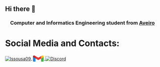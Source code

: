 ## Hi there 👋

<h3 align="center">Computer and Informatics Engineering student from <a href="https://www.ua.pt/pt/deti"> Aveiro </a></h3>

# Social Media and Contacts:
<a href="https://instagram.com/lssousa09" target="_blank">
    <img align="center" src="https://raw.githubusercontent.com/rahuldkjain/github-profile-readme-generator/master/src/images/icons/Social/instagram.svg" alt="lssousa09" height="30" width="40" />
</a>
<a href="mailto:luisbfsousa@gmail.com" target="_blank">
    <img align="center" src="https://raw.githubusercontent.com/rahuldkjain/github-profile-readme-generator/master/src/images/icons/Social/gmail.svg" alt="luisbfsousa" height="30" width="40" />
</a>
<a href="https://discordapp.com/users/luisbfsousa" target="_blank">
    <img align="center" src="https://raw.githubusercontent.com/rahuldkjain/github-profile-readme-generator/master/src/images/icons/Social/discord.svg" alt="Discord" height="30" width="40" />
</a>
<!--
**luisbfsousa/luisbfsousa** is a ✨ _special_ ✨ repository because its `README.md` (this file) appears on your GitHub profile.

Here are some ideas to get you started:

- 🔭 I’m currently working on ...
- 🌱 I’m currently learning ...
- 👯 I’m looking to collaborate on ...
- 🤔 I’m looking for help with ...
- 💬 Ask me about ...
- 📫 How to reach me: ...
- 😄 Pronouns: ...
- ⚡ Fun fact: ...
-->


